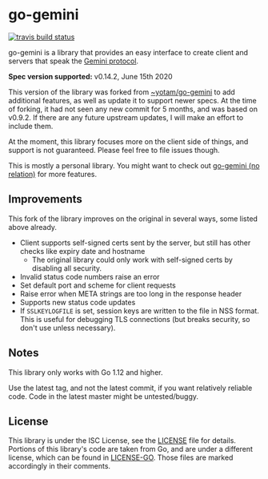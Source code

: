 # go-gemini

[![travis build status](https://img.shields.io/travis/com/makeworld-the-better-one/go-gemini)](https://https://travis-ci.com/github/makeworld-the-better-one/go-gemini)

go-gemini is a library that provides an easy interface to create client and servers that speak the [Gemini protocol](https://gemini.circumlunar.space/).

**Spec version supported:** v0.14.2, June 15th 2020

This version of the library was forked from [~yotam/go-gemini](https://git.sr.ht/~yotam/go-gemini/) to add additional features, as well as update it to support newer specs. At the time of forking, it had not seen any new commit for 5 months, and was based on v0.9.2. If there are any future upstream updates, I will make an effort to include them.

At the moment, this library focuses more on the client side of things, and support is not guaranteed. Please feel free to file issues though.

This is mostly a personal library. You might want to check out [go-gemini (no relation)](https://sr.ht/~adnano/go-gemini) for more features.

## Improvements
This fork of the library improves on the original in several ways, some listed above already.

- Client supports self-signed certs sent by the server, but still has other checks like expiry date and hostname
  - The original library could only work with self-signed certs by disabling all security.
- Invalid status code numbers raise an error
- Set default port and scheme for client requests
- Raise error when META strings are too long in the response header
- Supports new status code updates
- If `SSLKEYLOGFILE` is set, session keys are written to the file in NSS format. This is useful for debugging TLS connections (but breaks security, so don't use unless necessary).

## Notes

This library only works with Go 1.12 and higher.

Use the latest tag, and not the latest commit, if you want relatively reliable code. Code in the latest master might be untested/buggy.

## License
This library is under the ISC License, see the [LICENSE](./LICENSE) file for details. Portions of this library's code are taken from Go, and are under a different license, which can be found in [LICENSE-GO](./LICENSE-GO). Those files are marked accordingly in their comments.
